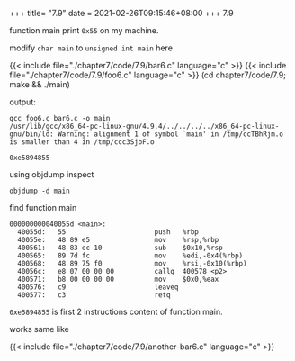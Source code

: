 +++
title= "7.9"
date = 2021-02-26T09:15:46+08:00
+++
7.9

function main print `0x55` on my machine.

modify `char main` to `unsigned int main` here

{{< include file="./chapter7/code/7.9/bar6.c" language="c" >}}
{{< include file="./chapter7/code/7.9/foo6.c" language="c" >}}
    (cd chapter7/code/7.9; make && ./main)

output:

    gcc foo6.c bar6.c -o main
    /usr/lib/gcc/x86_64-pc-linux-gnu/4.9.4/../../../../x86_64-pc-linux-gnu/bin/ld: Warning: alignment 1 of symbol `main' in /tmp/ccTBhRjm.o is smaller than 4 in /tmp/ccc3SjbF.o

    0xe5894855

using objdump inspect

    objdump -d main

find function main

    000000000040055d <main>:
      40055d:	55                   	push   %rbp
      40055e:	48 89 e5             	mov    %rsp,%rbp
      400561:	48 83 ec 10          	sub    $0x10,%rsp
      400565:	89 7d fc             	mov    %edi,-0x4(%rbp)
      400568:	48 89 75 f0          	mov    %rsi,-0x10(%rbp)
      40056c:	e8 07 00 00 00       	callq  400578 <p2>
      400571:	b8 00 00 00 00       	mov    $0x0,%eax
      400576:	c9                   	leaveq 
      400577:	c3                   	retq   

`0xe5894855` is first 2 instructions content of function main.

works same like

{{< include file="./chapter7/code/7.9/another-bar6.c" language="c" >}}